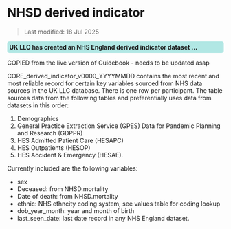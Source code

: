 # NHSD derived indicator
>Last modified: 18 Jul 2025
<div style="background-color: rgba(0, 178, 169, 0.3); padding: 5px; border-radius: 5px;"><strong>UK LLC has created an NHS England derived indicator dataset ...</strong></div>  

COPIED from the live version of Guidebook - needs to be updated asap

CORE_derived_indicator_v0000_YYYYMMDD contains the most recent and most reliable record for certain key variables sourced from NHS data sources in the UK LLC database. There is one row per participant. The table sources data from the following tables and preferentially uses data from datasets in this order:
1. Demographics
2. General Practice Extraction Service (GPES) Data for Pandemic Planning and Research (GDPPR)
3. HES Admitted Patient Care (HESAPC)
4. HES Outpatients (HESOP)
5. HES Accident & Emergency (HESAE).

Currently included are the following variables:
* sex
* Deceased: from NHSD.mortality
* Date of death: from NHSD.mortality
* ethnic: NHS ethncity coding system, see values table for coding lookup
* dob_year_month: year and month of birth 
* last_seen_date: last date record in any NHS England dataset.
